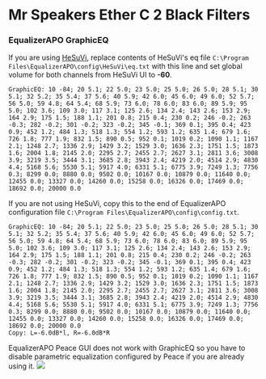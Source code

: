 # Mr Speakers Ether C 2 Black Filters
### EqualizerAPO GraphicEQ
If you are using [HeSuVi](https://sourceforge.net/projects/hesuvi/), replace contents of HeSuVi's eq file `C:\Program Files\EqualizerAPO\config\HeSuVi\eq.txt` with this line and set global volume for both channels from HeSuVi UI to **-60**.
```
GraphicEQ: 10 -84; 20 5.1; 22 5.0; 23 5.0; 25 5.0; 26 5.0; 28 5.1; 30 5.1; 32 5.2; 35 5.4; 37 5.6; 40 5.9; 42 6.0; 45 6.0; 49 6.0; 52 5.7; 56 5.0; 59 4.8; 64 5.4; 68 5.9; 73 6.0; 78 6.0; 83 6.0; 89 5.9; 95 5.0; 102 3.6; 109 3.0; 117 3.1; 125 2.6; 134 2.4; 143 2.6; 153 2.9; 164 2.9; 175 1.5; 188 1.1; 201 0.8; 215 0.4; 230 0.2; 246 -0.2; 263 -0.3; 282 -0.2; 301 -0.2; 323 -0.2; 345 -0.1; 369 0.1; 395 0.4; 423 0.9; 452 1.2; 484 1.3; 518 1.3; 554 1.2; 593 1.2; 635 1.4; 679 1.6; 726 1.8; 777 1.9; 832 1.5; 890 0.5; 952 0.1; 1019 0.2; 1090 1.1; 1167 2.1; 1248 2.7; 1336 2.9; 1429 3.2; 1529 3.0; 1636 2.3; 1751 1.5; 1873 1.6; 2004 1.8; 2145 2.0; 2295 2.7; 2455 2.7; 2627 3.1; 2811 3.6; 3008 3.9; 3219 3.5; 3444 3.1; 3685 2.8; 3943 2.4; 4219 2.0; 4514 2.9; 4830 4.4; 5168 5.6; 5530 5.1; 5917 4.0; 6331 5.1; 6775 3.9; 7249 1.3; 7756 0.3; 8299 0.0; 8880 0.0; 9502 0.0; 10167 0.0; 10879 0.0; 11640 0.0; 12455 0.0; 13327 0.0; 14260 0.0; 15258 0.0; 16326 0.0; 17469 0.0; 18692 0.0; 20000 0.0
```
If you are not using HeSuVi, copy this to the end of EqualizerAPO configuration file `C:\Program Files\EqualizerAPO\config\config.txt`.
```
GraphicEQ: 10 -84; 20 5.1; 22 5.0; 23 5.0; 25 5.0; 26 5.0; 28 5.1; 30 5.1; 32 5.2; 35 5.4; 37 5.6; 40 5.9; 42 6.0; 45 6.0; 49 6.0; 52 5.7; 56 5.0; 59 4.8; 64 5.4; 68 5.9; 73 6.0; 78 6.0; 83 6.0; 89 5.9; 95 5.0; 102 3.6; 109 3.0; 117 3.1; 125 2.6; 134 2.4; 143 2.6; 153 2.9; 164 2.9; 175 1.5; 188 1.1; 201 0.8; 215 0.4; 230 0.2; 246 -0.2; 263 -0.3; 282 -0.2; 301 -0.2; 323 -0.2; 345 -0.1; 369 0.1; 395 0.4; 423 0.9; 452 1.2; 484 1.3; 518 1.3; 554 1.2; 593 1.2; 635 1.4; 679 1.6; 726 1.8; 777 1.9; 832 1.5; 890 0.5; 952 0.1; 1019 0.2; 1090 1.1; 1167 2.1; 1248 2.7; 1336 2.9; 1429 3.2; 1529 3.0; 1636 2.3; 1751 1.5; 1873 1.6; 2004 1.8; 2145 2.0; 2295 2.7; 2455 2.7; 2627 3.1; 2811 3.6; 3008 3.9; 3219 3.5; 3444 3.1; 3685 2.8; 3943 2.4; 4219 2.0; 4514 2.9; 4830 4.4; 5168 5.6; 5530 5.1; 5917 4.0; 6331 5.1; 6775 3.9; 7249 1.3; 7756 0.3; 8299 0.0; 8880 0.0; 9502 0.0; 10167 0.0; 10879 0.0; 11640 0.0; 12455 0.0; 13327 0.0; 14260 0.0; 15258 0.0; 16326 0.0; 17469 0.0; 18692 0.0; 20000 0.0
Copy: L=-6.0dB*l, R=-6.0dB*R
```
EqualizerAPO Peace GUI does not work with GraphicEQ so you have to disable parametric equalization configured by Peace if you are already using it.
![](https://raw.githubusercontent.com/jaakkopasanen/AutoEq/master/results/Sonoma%20Model%20One/innerfidelity/onear/Mr%20Speakers%20Ether%20C%202%20Black%20Filters/Mr%20Speakers%20Ether%20C%202%20Black%20Filters.png)
